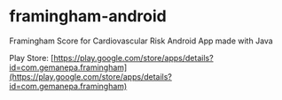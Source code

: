# framingham-android
Framingham Score for Cardiovascular Risk Android App made with Java

Play Store: [https://play.google.com/store/apps/details?id=com.gemanepa.framingham](https://play.google.com/store/apps/details?id=com.gemanepa.framingham)
